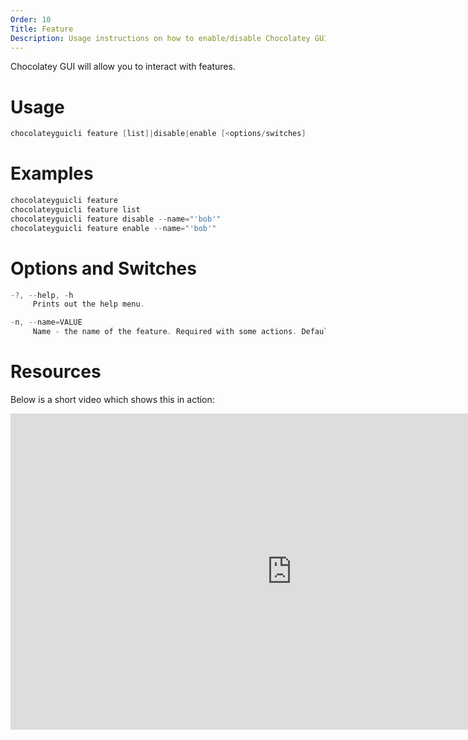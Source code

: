 ```yaml
---
Order: 10
Title: Feature
Description: Usage instructions on how to enable/disable Chocolatey GUI features
---
```


Chocolatey GUI will allow you to interact with features.

# Usage

```powershell
chocolateyguicli feature [list]|disable|enable [<options/switches]
```

# Examples

```powershell
chocolateyguicli feature
chocolateyguicli feature list
chocolateyguicli feature disable --name="'bob'"
chocolateyguicli feature enable --name="'bob'"
```

# Options and Switches

```powershell
-?, --help, -h
     Prints out the help menu.

-n, --name=VALUE
     Name - the name of the feature. Required with some actions. Defaults to empty.
```

# Resources

Below is a short video which shows this in action:

<iframe width="900" height="506" src="https://www.youtube.com/embed/_AkDNQFoCtc" frameborder="0" allow="autoplay; encrypted-media" allowfullscreen></iframe>
